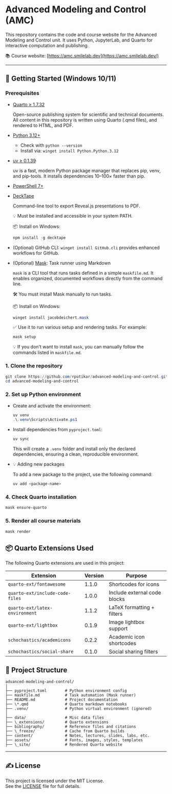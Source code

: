 # Advanced Modeling and Control (AMC)

This repository contains the code and course website for the Advanced Modeling and Control unit.
It uses Python, JupyterLab, and Quarto for interactive computation and publishing.

📚 Course website: [https://amc.smilelab.dev](https://amc.smilelab.dev/)

---

## 🚀 Getting Started (Windows 10/11)

### Prerequisites

- [Quarto ≥ 1.7.32](https://quarto.org/docs/get-started/)

  Open-source publishing system for scientific and technical documents.
  All content in this repository is written using Quarto (.qmd files), and rendered to HTML, and PDF.

- [Python 3.12+](https://www.python.org/downloads/)

  - Check with `python --version`
  - Install via: `winget install Python.Python.3.12`

- [uv ≥ 0.1.39](https://github.com/astral-sh/uv)

  uv is a fast, modern Python package manager that replaces pip, venv, and pip-tools.
  It installs dependencies 10–100× faster than pip.

- [PowerShell 7+](https://learn.microsoft.com/en-us/powershell/)

- [DeckTape](https://github.com/astefanutti/decktape)

  Command-line tool to export Reveal.js presentations to PDF.

  💡 Must be installed and accessible in your system PATH.

  📦 Install on Windows:

  ```powershell
  npm install -g decktape
  ```

- (Optional) GitHub CLI: `winget install GitHub.cli` provides enhanced workflows for GitHub.

- (Optional) [Mask](https://github.com/jacobdeichert/mask): Task runner using Markdown

  `mask` is a CLI tool that runs tasks defined in a simple `maskfile.md`.
  It enables organized, documented workflows directly from the command line.

  🛠 You must install Mask manually to run tasks.

  📦 Install on Windows:

  ```powershell
  winget install jacobdeichert.mask
  ```

  ✅ Use it to run various setup and rendering tasks. For example:

  ```powershell
  mask setup
  ```

  💡 If you don't want to install `mask`, you can manually follow the commands listed in `maskfile.md`.

### 1. Clone the repository

```powershell
git clone https://github.com/rputikar/advanced-modeling-and-control.git
cd advanced-modeling-and-control
```

### 2. Set up Python environment

- Create and activate the environment:

  ```powershell
  uv venv
  .\.venv\Scripts\Activate.ps1
  ```

- Install dependencies from `pyproject.toml`:

  ```powershell
  uv sync
  ```

  This will create a `.venv` folder and install only the declared dependencies, ensuring a clean, reproducible environment.

- 💡 Adding new packages

  To add a new package to the project, use the following command:

  ```powershell
  uv add <package-name>
  ```

### 4. Check Quarto installation

```powershell
mask ensure-quarto
```

### 5. Render all course materials

```powershell
mask render
```

## 📦 Quarto Extensions Used

The following Quarto extensions are used in this project:

| Extension                       | Version | Purpose                      |
| ------------------------------- | ------- | ---------------------------- |
| `quarto-ext/fontawesome`        | 1.1.0   | Shortcodes for icons         |
| `quarto-ext/include-code-files` | 1.0.0   | Include external code blocks |
| `quarto-ext/latex-environment`  | 1.1.2   | LaTeX formatting + filters   |
| `quarto-ext/lightbox`           | 0.1.9   | Image lightbox support       |
| `schochastics/academicons`      | 0.2.2   | Academic icon shortcodes     |
| `schochastics/social-share`     | 0.1.0   | Social sharing filters       |

## 📁 Project Structure

```
advanced-modeling-and-control/
│
├── pyproject.toml        # Python environment config
├── maskfile.md           # Task automation (Mask runner)
├── README.md             # Project documentation
├── \*.qmd                # Quarto markdown notebooks
├── .venv/                # Python virtual environment (ignored)
│
├── data/                 # Misc data files
├── \_extensions/         # Quarto extensions
├── bibliography/         # Reference files and citations
├── \_freeze/             # Cache from Quarto builds
├── content/              # Notes, lectures, slides, labs, etc.
├── assets/               # Fonts, images, styles, templates
├── \_site/               # Rendered Quarto website

```

---

## ✍️ License

This project is licensed under the MIT License.  
See the [LICENSE](LICENSE.md) file for full details.
